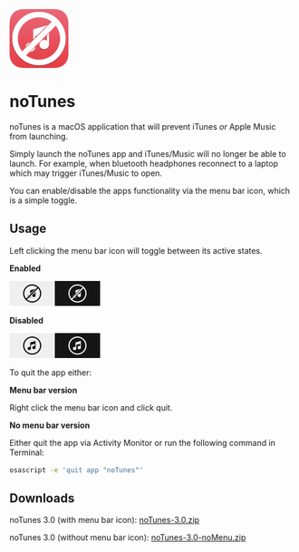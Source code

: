 ![noTunes Logo](/screenshots/app-icon.png)

# noTunes

noTunes is a macOS application that will prevent iTunes _or_ Apple Music from launching.

Simply launch the noTunes app and iTunes/Music will no longer be able to launch. For example, when bluetooth headphones reconnect to a laptop which may trigger iTunes/Music to open.

You can enable/disable the apps functionality via the menu bar icon, which is a simple toggle.

## Usage

Left clicking the menu bar icon will toggle between its active states.

**Enabled**

![noTunes Enabled](/screenshots/menubar-enabled.png)

**Disabled**

![noTunes Disabled](/screenshots/menubar-disabled.png)

To quit the app either:

**Menu bar version**

Right click the menu bar icon and click quit.

**No menu bar version**

Either quit the app via Activity Monitor or run the following command in Terminal:

```bash
osascript -e 'quit app "noTunes"'
```

## Downloads

noTunes 3.0 (with menu bar icon): [noTunes-3.0.zip](https://github.com/tombonez/noTunes/releases/download/v3.0/noTunes-3.0.zip)

noTunes 3.0 (without menu bar icon): [noTunes-3.0-noMenu.zip](https://github.com/tombonez/noTunes/releases/download/v3.0/noTunes-3.0-noMenu.zip)

